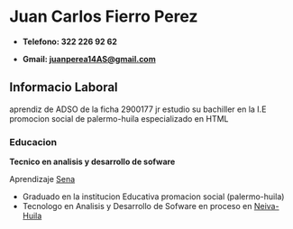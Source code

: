 # Juan Carlos Fierro Perez
+ **Telefono:  322 226 92 62**

+ **Gmail: juanperea14AS@gmail.com**
  

## Informacio Laboral
aprendiz de ADSO de la ficha 2900177 jr estudio su bachiller en la I.E promocion social de palermo-huila especializado en HTML


### Educacion
**Tecnico en analisis y desarrollo de sofware**

Aprendizaje <a href="https://oferta.senasofiaplus.edu.co/sofia-oferta">Sena</a> 

+ Graduado en la institucion Educativa promacion social (palermo-huila)
+ Tecnologo en Analisis y Desarrollo de Sofware en proceso en <a href="https://es.wikipedia.org/wiki/Neiva">Neiva-Huila</a>
  

